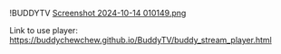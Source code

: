 !BUDDYTV [Screenshot 2024-10-14 010149.png](https://github.com/BuddyChewChew/BuddyTV/blob/main/Screenshot%202024-10-14%20010149.png)

Link to use player: https://buddychewchew.github.io/BuddyTV/buddy_stream_player.html
